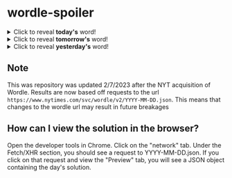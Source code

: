 # wordle-spoiler

<details>
  <summary>Click to reveal <b>today's</b> word!</summary>
  <br>
  <b> teary </b>
</details>

<details>
  <summary>Click to reveal <b>tomorrow's</b> word!</summary>
  <br>
  <b> clone </b>
</details>

<details>
  <summary>Click to reveal <b>yesterday's</b> word!</summary>
  <br>
  <b> hunch </b>
</details>

## Note
This was repository was updated 2/7/2023 after the NYT acquisition of Wordle. Results are now based off requests to the url `https://www.nytimes.com/svc/wordle/v2/YYYY-MM-DD.json`. This means that changes to the wordle url may result in future breakages

## How can I view the solution in the browser?
Open the developer tools in Chrome. Click on the "network" tab. Under the Fetch/XHR section, you should see a request to YYYY-MM-DD.json. If you click on that request and view the "Preview" tab, you will see a JSON object containing the day's solution.